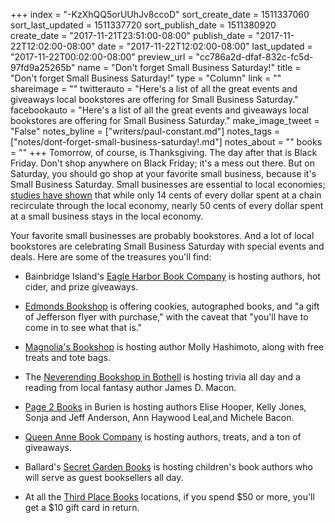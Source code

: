 +++
index = "-KzXhQQ5orUUhJv8ccoD"
sort_create_date = 1511337060
sort_last_updated = 1511337720
sort_publish_date = 1511380920
create_date = "2017-11-21T23:51:00-08:00"
publish_date = "2017-11-22T12:02:00-08:00"
date = "2017-11-22T12:02:00-08:00"
last_updated = "2017-11-22T00:02:00-08:00"
preview_url = "cc786a2d-dfaf-832c-fc5d-97fd9a25265b"
name = "Don't forget Small Business Saturday!"
title = "Don't forget Small Business Saturday!"
type = "Column"
link = ""
shareimage = ""
twitterauto = "Here's a list of all the great events and giveaways local bookstores are offering for Small Business Saturday."
facebookauto = "Here's a list of all the great events and giveaways local bookstores are offering for Small Business Saturday."
make_image_tweet = "False"
notes_byline = ["writers/paul-constant.md"]
notes_tags = ["notes/dont-forget-small-business-saturday!.md"]
notes_about = ""
books = ""
+++
Tomorrow, of course, is Thanksgiving. The day after that is Black Friday. Don't shop anywhere on Black Friday; it's a mess out there. But on Saturday, you should go shop at your favorite small business, because it's Small Business Saturday. Small businesses are essential to local economies; [studies have shown](https://www.amiba.net/resources/multiplier-effect/) that while only 14 cents of every dollar spent at a chain recirculate through the local economy, nearly 50 cents of every dollar spent at a small business stays in the local economy. 

Your favorite small businesses are probably bookstores. And a lot of local bookstores are celebrating Small Business Saturday with special events and deals. Here are some of the treasures you'll find:

* Bainbridge Island's [Eagle Harbor Book Company](http://www.eagleharborbooks.com/) is hosting authors, hot cider, and prize giveaways.

* [Edmonds Bookshop](http://www.edmondsbookshop.com/) is offering cookies, autographed books, and "a gift of Jefferson flyer with purchase," with the caveat that "you'll have to come in to see what that is." 

* [Magnolia's Bookshop](http://www.magnoliasbookstore.com/) is hosting author Molly Hashimoto, along with free treats and tote bags.

* The [Neverending Bookshop in Bothell](http://seattle.carpediem.cd/events/5202340-small-business-saturday-at-tnebs-at-the-neverending-bookshop/) is hosting trivia all day and a reading from local fantasy author James D. Macon.

* [Page 2 Books](https://page2books.indielite.org/) in Burien is hosting authors Elise Hooper, Kelly Jones, Sonja and Jeff Anderson, Ann Haywood Leal,and Michele Bacon.

* [Queen Anne Book Company](http://www.qabookco.com/) is hosting authors, treats, and a ton of giveaways.

* Ballard's [Secret Garden Books](http://www.secretgardenbooks.com/) is hosting children's book authors who will serve as guest booksellers all day.

* At all the [Third Place Books](https://www.thirdplacebooks.com/) locations, if you spend $50 or more, you'll get a $10 gift card in return. 

